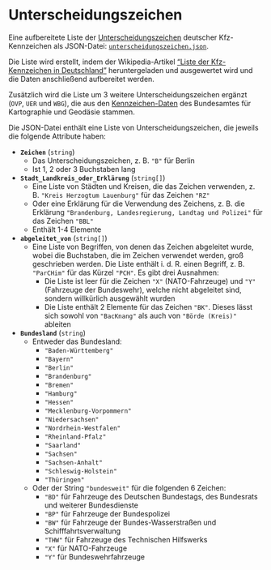 # Unterscheidungszeichen

Eine aufbereitete Liste der [Unterscheidungszeichen](https://de.wikipedia.org/wiki/Kfz-Kennzeichen_(Deutschland)#Unterscheidungszeichen) deutscher Kfz-Kennzeichen als JSON-Datei: [`unterscheidungszeichen.json`](./unterscheidungszeichen.json).

Die Liste wird erstellt, indem der Wikipedia-Artikel <a href="https://de.wikipedia.org/wiki/Liste_der_Kfz-Kennzeichen_in_Deutschland"><q>Liste der Kfz-Kennzeichen in Deutschland</q></a> heruntergeladen und ausgewertet wird und die Daten anschließend aufbereitet werden.

Zusätzlich wird die Liste um 3 weitere Unterscheidungszeichen ergänzt (`OVP`, `UER` und `WBG`), die aus den [Kennzeichen-Daten](https://gdz.bkg.bund.de/index.php/default/wms-kfz-kennzeichen-1-250-000-wms-kfz250.html) des Bundesamtes für Kartographie und Geodäsie stammen.

<!--
TODO: Gegen Liste von Kraftfahrt-Bundesamt prüfen
https://www.kba.de/DE/Service/Kennzeichen/Functions/kennzeichen.html
-->

Die JSON-Datei enthält eine Liste von Unterscheidungszeichen, die jeweils die folgende Attribute haben:

- **`Zeichen`** (`string`)
    - Das Unterscheidungszeichen, z. B. `"B"` für Berlin
    - Ist 1, 2 oder 3 Buchstaben lang
- **`Stadt_Landkreis_oder_Erklärung`** (`string[]`)
    - Eine Liste von Städten und Kreisen, die das Zeichen verwenden, z. B. `"Kreis Herzogtum Lauenburg"` für das Zeichen `"RZ"`
    - Oder eine Erklärung für die Verwendung des Zeichens, z. B. die Erklärung `"Brandenburg, Landesregierung, Landtag und Polizei"` für das Zeichen `"BBL"`
    - Enthält 1-4 Elemente
- **`abgeleitet_von`** (`string[]`)
    - Eine Liste von Begriffen, von denen das Zeichen abgeleitet wurde, wobei die Buchstaben, die im Zeichen verwendet werden, groß geschrieben werden. Die Liste enthält i. d. R. einen Begriff, z. B. `"ParCHim"` für das Kürzel `"PCH"`. Es gibt drei Ausnahmen:
        - Die Liste ist leer für die Zeichen `"X"` (NATO-Fahrzeuge) und `"Y"` (Fahrzeuge der Bundeswehr), welche nicht abgeleitet sind, sondern willkürlich ausgewählt wurden
        - Die Liste enthält 2 Elemente für das Zeichen `"BK"`. Dieses lässt sich sowohl von `"BacKnang"` als auch von `"Börde (Kreis)"` ableiten
- **`Bundesland`** (`string`)
    - Entweder das Bundesland:
        - `"Baden-Württemberg"`
        - `"Bayern"`
        - `"Berlin"`
        - `"Brandenburg"`
        - `"Bremen"`
        - `"Hamburg"`
        - `"Hessen"`
        - `"Mecklenburg-Vorpommern"`
        - `"Niedersachsen"`
        - `"Nordrhein-Westfalen"`
        - `"Rheinland-Pfalz"`
        - `"Saarland"`
        - `"Sachsen"`
        - `"Sachsen-Anhalt"`
        - `"Schleswig-Holstein"`
        - `"Thüringen"`
    - Oder der String `"bundesweit"` für die folgenden 6 Zeichen:
        - `"BD"` für Fahrzeuge des Deutschen Bundestags, des Bundesrats und weiterer Bundesdienste
        - `"BP"` für Fahrzeuge der Bundespolizei
        - `"BW"` für Fahrzeuge der Bundes-Wasserstraßen und Schifffahrtsverwaltung
        - `"THW"` für Fahrzeuge des Technischen Hilfswerks
        - `"X"` für NATO-Fahrzeuge
        - `"Y"` für Bundeswehrfahrzeuge
